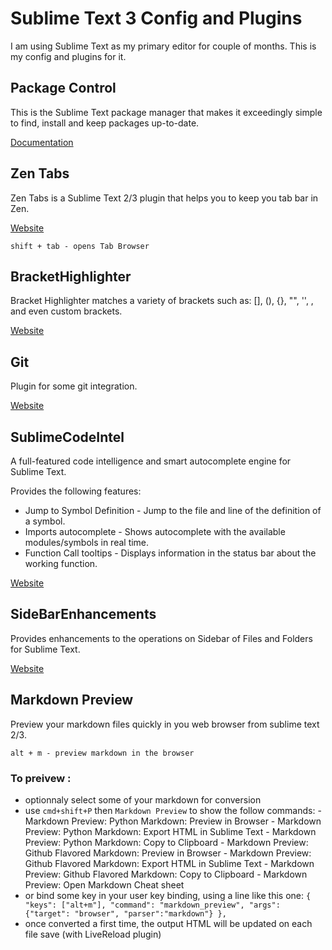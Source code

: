 # Sublime Text 3 Config and Plugins

I am using Sublime Text as my primary editor for couple of months. This is my config and plugins for it.

## Package Control

This is the Sublime Text package manager that makes it exceedingly simple to find, install and keep packages up-to-date.

[Documentation](https://sublime.wbond.net/docs/usage)

## Zen Tabs

Zen Tabs is a Sublime Text 2/3 plugin that helps you to keep you tab bar in Zen.

[Website](https://github.com/travmik/ZenTabs)

`
shift + tab - opens Tab Browser
`

## Bracket​Highlighter

Bracket Highlighter matches a variety of brackets such as: [], (), {}, "", '', <tag></tag>, and even custom brackets.

[Website](https://github.com/facelessuser/BracketHighlighter/tree/BH2ST3)

## Git

Plugin for some git integration.

[Website](https://github.com/kemayo/sublime-git)

## SublimeCodeIntel

A full-featured code intelligence and smart autocomplete engine for Sublime Text.

Provides the following features:

* Jump to Symbol Definition - Jump to the file and line of the definition of a symbol.
* Imports autocomplete - Shows autocomplete with the available modules/symbols in real time.
* Function Call tooltips - Displays information in the status bar about the working function.

[Website](http://sublimecodeintel.github.io/SublimeCodeIntel/)

## SideBarEnhancements

Provides enhancements to the operations on Sidebar of Files and Folders for Sublime Text.

[Website](https://github.com/titoBouzout/SideBarEnhancements/tree/st3)

## Markdown Preview

Preview your markdown files quickly in you web browser from sublime text 2/3.

`
alt + m - preview markdown in the browser
`

### To preivew :
  
   - optionnaly select some of your markdown for conversion
   - use `cmd+shift+P` then `Markdown Preview` to show the follow commands:
  	- Markdown Preview: Python Markdown: Preview in Browser
  	- Markdown Preview: Python Markdown: Export HTML in Sublime Text
  	- Markdown Preview: Python Markdown: Copy to Clipboard
  	- Markdown Preview: Github Flavored Markdown: Preview in Browser
  	- Markdown Preview: Github Flavored Markdown: Export HTML in Sublime Text
  	- Markdown Preview: Github Flavored Markdown: Copy to Clipboard
  	- Markdown Preview: Open Markdown Cheat sheet
   - or bind some key in your user key binding, using a line like this one:
     `{ "keys": ["alt+m"], "command": "markdown_preview", "args": {"target": "browser", "parser":"markdown"} },`
   - once converted a first time, the output HTML will be updated on each file save (with LiveReload plugin)